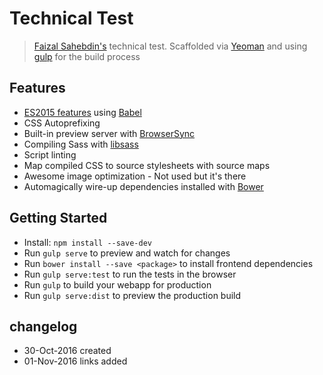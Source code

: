 # Technical Test

> [Faizal Sahebdin's](https://www.linkedin.com/in/projectaqua) technical test. Scaffolded via [Yeoman](http://yeoman.io) and using [gulp](http://gulpjs.com/) for the build process


## Features

* [ES2015 features](https://babeljs.io/docs/learn-es2015/) using [Babel](https://babeljs.io)
* CSS Autoprefixing
* Built-in preview server with [BrowserSync](https://www.browsersync.io)
* Compiling Sass with [libsass](http://libsass.org)
* Script linting 
* Map compiled CSS to source stylesheets with source maps
* Awesome image optimization - Not used but it's there
* Automagically wire-up dependencies installed with [Bower](http://bower.io)


## Getting Started

- Install: `npm install --save-dev`
- Run `gulp serve` to preview and watch for changes
- Run `bower install --save <package>` to install frontend dependencies
- Run `gulp serve:test` to run the tests in the browser
- Run `gulp` to build your webapp for production
- Run `gulp serve:dist` to preview the production build


## changelog
* 30-Oct-2016 created
* 01-Nov-2016 links added
